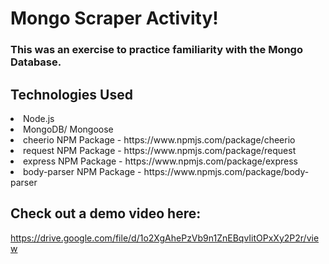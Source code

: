 <h1>Mongo Scraper Activity!</h1>
<h3>This was an exercise to practice familiarity with the Mongo Database.</h3>

<h2> Technologies Used</h2>
<li>Node.js</li>
<li>MongoDB/ Mongoose</li>
<li>cheerio NPM Package - https://www.npmjs.com/package/cheerio</li>
<li>request NPM Package - https://www.npmjs.com/package/request</li>
<li>express NPM Package - https://www.npmjs.com/package/express</li>
<li>body-parser NPM Package - https://www.npmjs.com/package/body-parser</li>

<h2>Check out a demo video here:</h2>

https://drive.google.com/file/d/1o2XgAhePzVb9n1ZnEBqvIitOPxXy2P2r/view